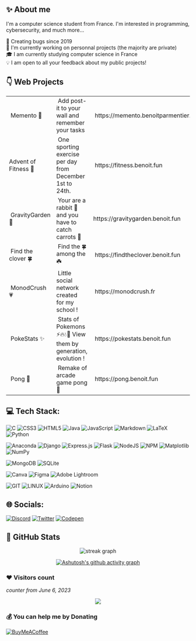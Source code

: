 ## ✨ About me

I'm a computer science student from France. I'm interested in programming, cybersecurity, and much more...

🐛 Creating bugs since 2019 <br>
📍 I'm currently working on personnal projects (the majority are private) <br>
🎓 I am currently studying computer science in France <br>
💡 I am open to all your feedback about my public projects! <br>

## 👇 Web Projects
<table>
<tbody>
<tr style="height: 23px;">
<td style="height: 23px;">&nbsp;Memento 🧠</td>
<td style="height: 23px;">&nbsp;Add post-it to your wall and remember your tasks</td>
<td style="height: 23px;">&nbsp;https://memento.benoitparmentier.fr</td>
</tr>
<tr style="height: 23px;">
<td style="height: 23px;">Advent of Fitness 💪</td>
<td style="height: 23px;">&nbsp;One sporting exercise per day from December 1st to 24th.</td>
<td style="height: 23px;">&nbsp;https://fitness.benoit.fun</td>
</tr>
<tr style="height: 23.5px;">
<td style="height: 23.5px;">&nbsp;GravityGarden 🥕</td>
<td style="height: 23.5px;">&nbsp;Your are a rabbit 🐰 and you have to catch carrots 🥕</td>
<td style="height: 23.5px;">https://gravitygarden.benoit.fun</td>
</tr>
<tr style="height: 23px;">
<td style="height: 23px;">&nbsp;Find the clover 🍀</td>
<td style="height: 23px;">&nbsp;Find the 🍀 among the ☘️</td>
<td style="height: 23px;">&nbsp;https://findtheclover.benoit.fun</td>
</tr>
<tr style="height: 23px;">
<td style="height: 23px;">&nbsp;MonodCrush 💗</td>
<td style="height: 23px;">&nbsp;Little social network created for&nbsp;my school !</td>
<td style="height: 23px;">&nbsp;https://monodcrush.fr</td>
</tr>
<tr style="height: 23px;">
<td style="height: 23px;">&nbsp;PokeStats ✨</td>
<td style="height: 23px;">&nbsp;Stats of Pokemons ⚡️🔥💧🍃 View them by generation, evolution !</td>
<td style="height: 23px;">&nbsp;https://pokestats.benoit.fun</td>
</tr>
<tr style="height: 23px;">
<td style="height: 23px;">&nbsp;Pong 🏓</td>
<td style="height: 23px;">&nbsp;Remake of arcade game pong 🏓</td>
<td style="height: 23px;">&nbsp;https://pong.benoit.fun</td>
</tr>
</tbody>
</table>
<!-- DivTable.com -->

## 💻 Tech Stack:
![C](https://img.shields.io/badge/c-%2300599C.svg?style=for-the-badge&logo=c&logoColor=white) ![CSS3](https://img.shields.io/badge/css3-%231572B6.svg?style=for-the-badge&logo=css3&logoColor=white) ![HTML5](https://img.shields.io/badge/html5-%23E34F26.svg?style=for-the-badge&logo=html5&logoColor=white) ![Java](https://img.shields.io/badge/java-%23ED8B00.svg?style=for-the-badge&logo=openjdk&logoColor=white) ![JavaScript](https://img.shields.io/badge/javascript-%23323330.svg?style=for-the-badge&logo=javascript&logoColor=%23F7DF1E) ![Markdown](https://img.shields.io/badge/markdown-%23000000.svg?style=for-the-badge&logo=markdown&logoColor=white) ![LaTeX](https://img.shields.io/badge/latex-%23008080.svg?style=for-the-badge&logo=latex&logoColor=white) ![Python](https://img.shields.io/badge/python-3670A0?style=for-the-badge&logo=python&logoColor=ffdd54) 

![Anaconda](https://img.shields.io/badge/Anaconda-%2344A833.svg?style=for-the-badge&logo=anaconda&logoColor=white) ![Django](https://img.shields.io/badge/django-%23092E20.svg?style=for-the-badge&logo=django&logoColor=white) ![Express.js](https://img.shields.io/badge/express.js-%23404d59.svg?style=for-the-badge&logo=express&logoColor=%2361DAFB) ![Flask](https://img.shields.io/badge/flask-%23000.svg?style=for-the-badge&logo=flask&logoColor=white) ![NodeJS](https://img.shields.io/badge/node.js-6DA55F?style=for-the-badge&logo=node.js&logoColor=white) ![NPM](https://img.shields.io/badge/NPM-%23CB3837.svg?style=for-the-badge&logo=npm&logoColor=white) ![Matplotlib](https://img.shields.io/badge/Matplotlib-%23ffffff.svg?style=for-the-badge&logo=Matplotlib&logoColor=black) ![NumPy](https://img.shields.io/badge/numpy-%23013243.svg?style=for-the-badge&logo=numpy&logoColor=white)

![MongoDB](https://img.shields.io/badge/MongoDB-%234ea94b.svg?style=for-the-badge&logo=mongodb&logoColor=white) ![SQLite](https://img.shields.io/badge/sqlite-%2307405e.svg?style=for-the-badge&logo=sqlite&logoColor=white)

![Canva](https://img.shields.io/badge/Canva-%2300C4CC.svg?style=for-the-badge&logo=Canva&logoColor=white) ![Figma](https://img.shields.io/badge/figma-%23F24E1E.svg?style=for-the-badge&logo=figma&logoColor=white) ![Adobe Lightroom](https://img.shields.io/badge/Adobe%20Lightroom-31A8FF.svg?style=for-the-badge&logo=Adobe%20Lightroom&logoColor=white)  

![GIT](https://img.shields.io/badge/Git-fc6d26?style=for-the-badge&logo=git&logoColor=white) ![LINUX](https://img.shields.io/badge/Linux-FCC624?style=for-the-badge&logo=linux&logoColor=black) ![Arduino](https://img.shields.io/badge/-Arduino-00979D?style=for-the-badge&logo=Arduino&logoColor=white) ![Notion](https://img.shields.io/badge/Notion-%23000000.svg?style=for-the-badge&logo=notion&logoColor=white)

## 🌐 Socials:

[![Discord](https://img.shields.io/badge/Discord-%237289DA.svg?style=for-the-badge&logo=discord&logoColor=white)](https://discord.gg/9nwspJE) [![Twitter](https://img.shields.io/badge/Twitter-%231DA1F2.svg?style=for-the-badge&logo=Twitter&logoColor=white)](https://twitter.com/BenoitDev_) [![Codepen](https://img.shields.io/badge/Codepen-000000?style=for-the-badge&logo=codepen&logoColor=white)](https://codepen.io/BenoitPrmt) 

## 📁 GitHub Stats

<div align="center">
  
  <img src="https://github-readme-stats.vercel.app/api/top-langs/?username=BenoitPrmt&theme=dark&hide_border=true&include_all_commits=true&count_private=true&layout=compact&hide=html" alt="streak graph"  />


[![Ashutosh's github activity graph](https://github-readme-activity-graph.vercel.app/graph?username=BenoitPrmt&theme=react-dark)](https://github.com/ashutosh00710/github-readme-activity-graph)

</div>

### ❤️ Visitors count
*counter from June 6, 2023*

<div align="center">
  <img src="https://profile-counter.glitch.me/BenoitPrmt/count.svg?"  />
</div>

### 💰 You can help me by Donating
[![BuyMeACoffee](https://img.shields.io/badge/Buy%20Me%20a%20Coffee-ffdd00?style=for-the-badge&logo=buy-me-a-coffee&logoColor=black)](https://buymeacoffee.com/benoitparmentier) 
